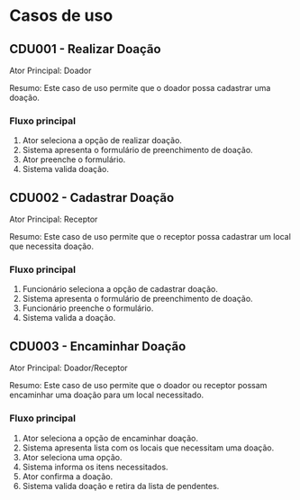 # Casos de uso

## CDU001 - Realizar Doação
Ator Principal: Doador

Resumo: Este caso de uso permite que o doador possa cadastrar uma doação.
### Fluxo principal
1. Ator seleciona a opção de realizar doação.
2. Sistema apresenta o formulário de preenchimento de doação.
3. Ator preenche o formulário.
4. Sistema valida doação.

## CDU002 - Cadastrar Doação
Ator Principal: Receptor

Resumo: Este caso de uso permite que o receptor possa cadastrar um local que necessita doação.
### Fluxo principal
1. Funcionário seleciona a opção de cadastrar doação.
2. Sistema apresenta o formulário de preenchimento de doação.
3. Funcionário preenche o formulário.
4. Sistema valida a doação.

## CDU003 - Encaminhar Doação
Ator Principal: Doador/Receptor

Resumo: Este caso de uso permite que o doador ou receptor possam encaminhar uma doação para um local necessitado.
### Fluxo principal
1. Ator seleciona a opção de encaminhar doação.
2. Sistema apresenta lista com os locais que necessitam uma doação.
3. Ator seleciona uma opção.
4. Sistema informa os itens necessitados.
5. Ator confirma a doação.
5. Sistema valida doação e retira da lista de pendentes.


